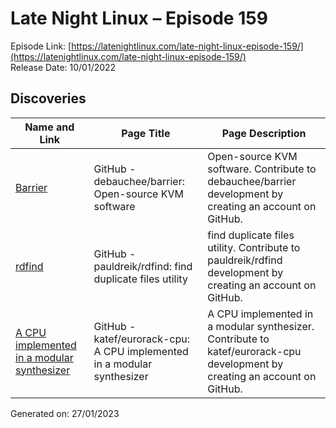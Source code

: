 # Late Night Linux – Episode 159
Episode Link: [https://latenightlinux.com/late-night-linux-episode-159/](https://latenightlinux.com/late-night-linux-episode-159/)  
Release Date: 10/01/2022
## Discoveries

| Name and Link | Page Title | Page Description |
| ----- | ----- | ----- |
| [Barrier](https://github.com/debauchee/barrier) | GitHub - debauchee/barrier: Open-source KVM software | Open-source KVM software. Contribute to debauchee/barrier development by creating an account on GitHub. |
| [rdfind](https://github.com/pauldreik/rdfind) | GitHub - pauldreik/rdfind: find duplicate files utility | find duplicate files utility. Contribute to pauldreik/rdfind development by creating an account on GitHub. |
| [A CPU implemented in a modular synthesizer](https://github.com/katef/eurorack-cpu) | GitHub - katef/eurorack-cpu: A CPU implemented in a modular synthesizer | A CPU implemented in a modular synthesizer. Contribute to katef/eurorack-cpu development by creating an account on GitHub. |

Generated on: 27/01/2023